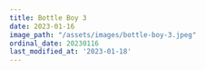 ```yaml
---
title: Bottle Boy 3
date: 2023-01-16
image_path: "/assets/images/bottle-boy-3.jpeg"
ordinal_date: 20230116
last_modified_at: '2023-01-18'
---
```


